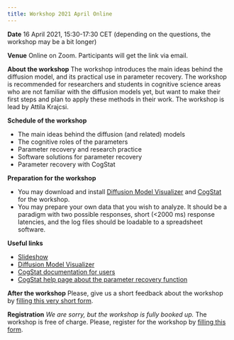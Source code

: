 ```yaml
---
title: Workshop 2021 April Online
---
```

**Date** 16 April 2021, 15:30-17:30 CET (depending on the questions, the workshop may be a bit longer)

**Venue** Online on Zoom. Participants will get the link via email.

**About the workshop** The workshop introduces the main ideas behind the diffusion model, and its practical use in parameter recovery. The workshop is recommended for researchers and students in cognitive science areas who are not familiar with the diffusion models yet, but want to make their first steps and plan to apply these methods in their work. The workshop is lead by Attila Krajcsi.

**Schedule of the workshop**
* The main ideas behind the diffusion (and related) models
* The cognitive roles of the parameters
* Parameter recovery and research practice
* Software solutions for parameter recovery
* Parameter recovery with CogStat

**Preparation for the workshop**
* You may download and install [Diffusion Model Visualizer](http://www.dmvis.at/) and [CogStat](https://www.cogstat.org) for the workshop.
* You may prepare your own data that you wish to analyze. It should be a paradigm with two possible responses, short (<2000 ms) response latencies, and the log files should be loadable to a spreadsheet software.

**Useful links**
* [Slideshow](https://docs.google.com/presentation/d/1QYMjPLz1APbyurjUOk7OQy8Sd8rCYxGYDRgMl4geHBo/edit?usp=sharing)
* [Diffusion Model Visualizer](http://www.dmvis.at/)
* [CogStat documentation for users](https://github.com/cogstat/cogstat/wiki/Documentation-for-users)
* [CogStat help page about the parameter recovery function](Behavioral-data-diffusion-analysis)

**After the workshop** Please, give us a short feedback about the workshop by [filling this very short form](https://forms.gle/1ye59KG7485ZyZ1a7).

**Registration** _We are sorry, but the workshop is fully booked up._ The workshop is free of charge. Please, register for the workshop by [filling this form](https://forms.gle/DjUFGCTi3VxtscCM6).

<!--- You can still register for potential future DDM workshop, and we'll notify you when a new workshop is announced. --->
<!--- The number of participants is limited, and the registration form will be unavailable after the limit is reached. If you are interested in the workshop, but this date is not appropriate for you, contact [Attila Krajcsi](mailto:krajcsi@gmail.com). --->

